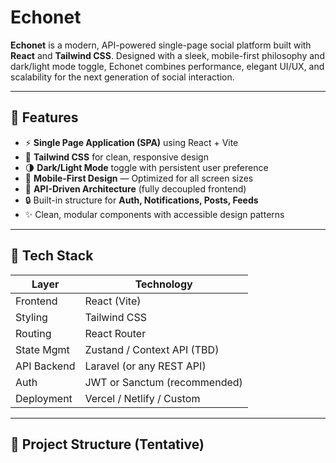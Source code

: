 # Echonet

**Echonet** is a modern, API-powered single-page social platform built with **React** and **Tailwind CSS**. Designed with a sleek, mobile-first philosophy and dark/light mode toggle, Echonet combines performance, elegant UI/UX, and scalability for the next generation of social interaction.

---

## 🚀 Features

- ⚡ **Single Page Application (SPA)** using React + Vite
- 🎨 **Tailwind CSS** for clean, responsive design
- 🌗 **Dark/Light Mode** toggle with persistent user preference
- 📱 **Mobile-First Design** — Optimized for all screen sizes
- 🔌 **API-Driven Architecture** (fully decoupled frontend)
- 🔒 Built-in structure for **Auth, Notifications, Posts, Feeds**
- ✨ Clean, modular components with accessible design patterns

---

## 🧱 Tech Stack

| Layer        | Technology            |
|--------------|------------------------|
| Frontend     | React (Vite)           |
| Styling      | Tailwind CSS           |
| Routing      | React Router           |
| State Mgmt   | Zustand / Context API (TBD) |
| API Backend  | Laravel (or any REST API) |
| Auth         | JWT or Sanctum (recommended) |
| Deployment   | Vercel / Netlify / Custom |

---

## 📁 Project Structure (Tentative)

